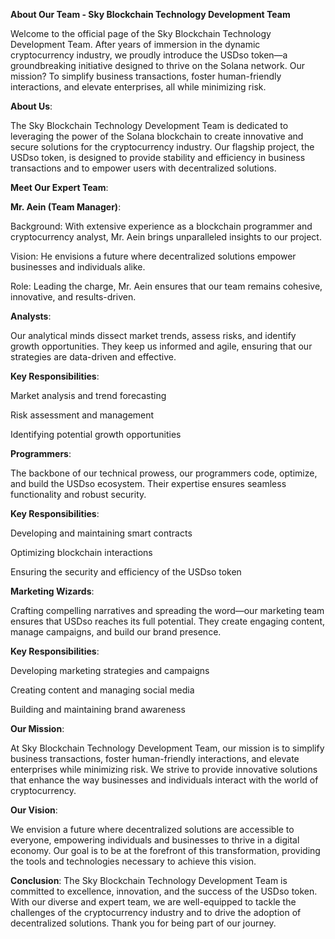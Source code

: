 **About Our Team - Sky Blockchain Technology Development Team**

Welcome to the official page of the Sky Blockchain Technology Development Team. After years of immersion in the dynamic cryptocurrency industry, we proudly introduce the USDso token—a groundbreaking initiative designed to thrive on the Solana network. Our mission? To simplify business transactions, foster human-friendly interactions, and elevate enterprises, all while minimizing risk.

**About Us**:

The Sky Blockchain Technology Development Team is dedicated to leveraging the power of the Solana blockchain to create innovative and secure solutions for the cryptocurrency industry. Our flagship project, the USDso token, is designed to provide stability and efficiency in business transactions and to empower users with decentralized solutions.

**Meet Our Expert Team**:

**Mr. Aein (Team Manager)**:

Background: With extensive experience as a blockchain programmer and cryptocurrency analyst, Mr. Aein brings unparalleled insights to our project.

Vision: He envisions a future where decentralized solutions empower businesses and individuals alike.

Role: Leading the charge, Mr. Aein ensures that our team remains cohesive, innovative, and results-driven.

**Analysts**:

Our analytical minds dissect market trends, assess risks, and identify growth opportunities. They keep us informed and agile, ensuring that our strategies are data-driven and effective.

**Key Responsibilities**:

Market analysis and trend forecasting

Risk assessment and management

Identifying potential growth opportunities

**Programmers**:

The backbone of our technical prowess, our programmers code, optimize, and build the USDso ecosystem. Their expertise ensures seamless functionality and robust security.

**Key Responsibilities**:

Developing and maintaining smart contracts

Optimizing blockchain interactions

Ensuring the security and efficiency of the USDso token

**Marketing Wizards**:

Crafting compelling narratives and spreading the word—our marketing team ensures that USDso reaches its full potential. They create engaging content, manage campaigns, and build our brand presence.

**Key Responsibilities**:

Developing marketing strategies and campaigns

Creating content and managing social media

Building and maintaining brand awareness

**Our Mission**:

At Sky Blockchain Technology Development Team, our mission is to simplify business transactions, foster human-friendly interactions, and elevate enterprises while minimizing risk. We strive to provide innovative solutions that enhance the way businesses and individuals interact with the world of cryptocurrency.

**Our Vision**:

We envision a future where decentralized solutions are accessible to everyone, empowering individuals and businesses to thrive in a digital economy. Our goal is to be at the forefront of this transformation, providing the tools and technologies necessary to achieve this vision.

**Conclusion**:
The Sky Blockchain Technology Development Team is committed to excellence, innovation, and the success of the USDso token. With our diverse and expert team, we are well-equipped to tackle the challenges of the cryptocurrency industry and to drive the adoption of decentralized solutions. Thank you for being part of our journey.
